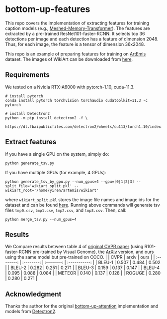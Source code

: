 # bottom-up-features
This repo covers the implementation of extracting features for training caption models (e.g., [Meshed-Memory-Transformer](https://github.com/aimagelab/meshed-memory-transformer)). The features are extracted by a pre-trained ResNet101-faster-RCNN. It selects top 36 detections per image and each detection has a feature of dimension 2048. Thus, for each image, the feature is a tensor of dimension 36x2048.

This repo is an example of preparing features for training on [ArtEmis](https://github.com/Kilichbek/artemis-speaker-tools-b) dataset. The images of WikiArt can be downloaded from [here](https://github.com/cs-chan/ArtGAN/tree/master/WikiArt%20Dataset).

## Requirements
We tested on a Nvidia RTX-A6000 with pytorch-1.10, cuda-11.3.
```
# install pytorch
conda install pytorch torchvision torchaudio cudatoolkit=11.3 -c pytorch

# install Detectron2
python -m pip install detectron2 -f \
  https://dl.fbaipublicfiles.com/detectron2/wheels/cu113/torch1.10/index.html
```

## Extract features
If you have a single GPU on the system, simply do:
```
python generate_tsv.py
```
If you have multiple GPUs (for example, 4 GPUs):
```
python generate_tsv_by_gpu.py --num_gpus=4 --gpu=[0|1|2|3] --split_file='wikiart_split.pkl' --wikiart_root='/home/yiren/artemis/wikiart'
```
where `wikiart_split.pkl` stores the image file names and image ids for the dataset and can be found [here](https://drive.google.com/file/d/1gjzGK-D9bqxPjjvYdM51sJSm3Vzvh59G/view). Running above commands will generate tsv files `tmp0.csv`, `tmp1.csv`, `tmp2.csv`, and `tmp3.csv`. Then, call:
```
python merge_tsv.py --num_gpus=4
```

## Results
We Compare results between table 4 of [original CVPR paper](https://openaccess.thecvf.com/content/CVPR2021/papers/Achlioptas_ArtEmis_Affective_Language_for_Visual_Art_CVPR_2021_paper.pdf) (using R101-faster-RCNN pre-trained by Visual Genome), the [ArXiv](https://arxiv.org/pdf/2101.07396.pdf) version, and ours using the same model but pre-trained on COCO.
|     	     |    CVPR    |    arxiv   |      ours     |
| :--------: | :--------: | :--------: | :-----------: |
|  BLEU-1    |    0.507	  |    0.484	 |      0.502	   |
|  BLEU-2    |    0.282   |    0.251   |      0.271    |
|  BLEU-3    |    0.159   |    0.137   |      0.147    |
|  BLEU-4    |    0.095   |    0.088   |      0.084    |
|  METEOR    |    0.140   |    0.137   |      0.128    |
|  ROGUGE    |    0.280   |    0.280   |      0.271    |

## Acknowledgment
Thanks the author for the original [bottom-up-attention](https://github.com/peteanderson80/bottom-up-attention/blob/master/tools/generate_tsv.py) implementation and models from [Detectron2](https://github.com/facebookresearch/detectron2).
